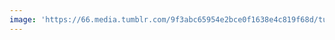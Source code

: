 ```yaml
---
image: 'https://66.media.tumblr.com/9f3abc65954e2bce0f1638e4c819f68d/tumblr_pq5nuwC8dj1tbdx3so1_1280.jpg'
---
```

